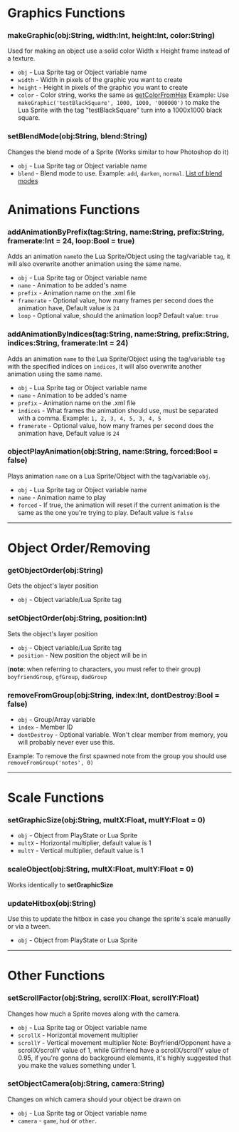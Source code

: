 # Graphics Functions
### makeGraphic(obj:String, width:Int, height:Int, color:String)
Used for making an object use a solid color Width x Height frame instead of a texture.
* `obj` - Lua Sprite tag or Object variable name
* `width` - Width in pixels of the graphic you want to create
* `height` - Height in pixels of the graphic you want to create
* `color` - Color string, works the same as [getColorFromHex](https://github.com/Grape-Boy/FNF-SoftEngine/wiki/Lua-Script-API:-General-Functions#getcolorfromhexcolorstring)
Example: Use `makeGraphic('testBlackSquare', 1000, 1000, '000000')` to make the Lua Sprite with the tag "testBlackSquare" turn into a 1000x1000 black square.
### setBlendMode(obj:String, blend:String)
Changes the blend mode of a Sprite (Works similar to how Photoshop do it)
* `obj` - Lua Sprite tag or Object variable name
* `blend` - Blend mode to use. Example: `add`, `darken`, `normal`.
[List of blend modes](https://api.haxe.org/flash/display/BlendMode.html)
# Animations Functions
### addAnimationByPrefix(tag:String, name:String, prefix:String, framerate:Int = 24, loop:Bool = true)
Adds an animation `name`to the Lua Sprite/Object using the tag/variable `tag`, it will also overwrite another animation using the same name.
* `obj` - Lua Sprite tag or Object variable name
* `name` - Animation to be added's name
* `prefix` - Animation name on the .xml file
* `framerate` - Optional value, how many frames per second does the animation have, Default value is `24`
* `loop` - Optional value, should the animation loop? Default value: `true`
### addAnimationByIndices(tag:String, name:String, prefix:String, indices:String, framerate:Int = 24)
Adds an animation `name` to the Lua Sprite/Object using the tag/variable `tag` with the specified indices on `indices`, it will also overwrite another animation using the same name.
* `obj` - Lua Sprite tag or Object variable name
* `name` - Animation to be added's name
* `prefix` - Animation name on the .xml file
* `indices` - What frames the animation should use, must be separated with a comma. Example: `1, 2, 3, 4, 5, 3, 4, 5`
* `framerate` - Optional value, how many frames per second does the animation have, Default value is `24`
### objectPlayAnimation(obj:String, name:String, forced:Bool = false)
Plays animation `name` on a Lua Sprite/Object with the tag/variable `obj`.
* `obj` - Lua Sprite tag or Object variable name
* `name` - Animation name to play
* `forced` - If true, the animation will reset if the current animation is the same as the one you're trying to play. Default value is `false`
_____
# Object Order/Removing
### getObjectOrder(obj:String)
Gets the object's layer position
* `obj` - Object variable/Lua Sprite tag
### setObjectOrder(obj:String, position:Int)
Sets the object's layer position
* `obj` - Object variable/Lua Sprite tag
* `position` - New position the object will be in

(**note**: when referring to characters, you must refer to their group)
`boyfriendGroup`, `gfGroup`, `dadGroup`

### removeFromGroup(obj:String, index:Int, dontDestroy:Bool = false)
* `obj` - Group/Array variable
* `index` - Member ID
* `dontDestroy` - Optional variable. Won't clear member from memory, you will probably never ever use this.

Example: To remove the first spawned note from the group you should use `removeFromGroup('notes', 0)`
_____
# Scale Functions
### setGraphicSize(obj:String, multX:Float, multY:Float = 0)
* `obj` - Object from PlayState or Lua Sprite
* `multX` - Horizontal multiplier, default value is 1
* `multY` - Vertical multiplier, default value is 1
### scaleObject(obj:String, multX:Float, multY:Float = 0)
Works identically to **setGraphicSize**
### updateHitbox(obj:String)
Use this to update the hitbox in case you change the sprite's scale manually or via a tween.
* `obj` - Object from PlayState or Lua Sprite
_____
# Other Functions
### setScrollFactor(obj:String, scrollX:Float, scrollY:Float)
Changes how much a Sprite moves along with the camera.
* `obj` - Lua Sprite tag or Object variable name
* `scrollX` - Horizontal movement multiplier
* `scrollY` - Vertical movement multiplier
Note: Boyfriend/Opponent have a scrollX/scrollY value of 1, while Girlfriend have a scrollX/scrollY value of 0.95, if you're gonna do background elements, it's highly suggested that you make the values something under 1.
### setObjectCamera(obj:String, camera:String)
Changes on which camera should your object be drawn on
* `obj` - Lua Sprite tag or Object variable name
* `camera` - `game`, `hud` or `other`.